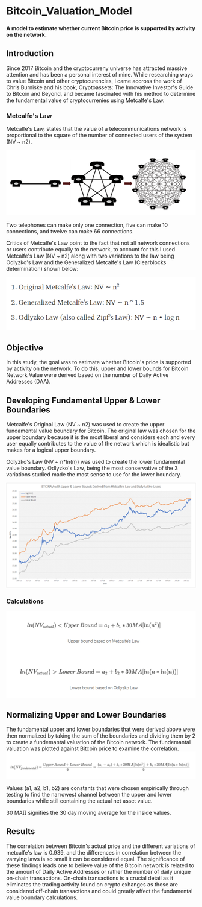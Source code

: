 # Bitcoin_Valuation_Model
#### A model to estimate whether current Bitcoin price is supported by activity on the network.

## Introduction
Since 2017 Bitcoin and the cryptocurreny universe has attracted massive attention and has been a personal interest of mine. While researching ways to value Bitcoin and other cryptocurencies, I came accross the work of Chris Burniske and his book, Cryptoassets: The Innovative Investor's Guide to Bitcoin and Beyond, and became fascinated with his method to determine the fundamental value of cryptocurrenies using Metcalfe's Law.

### Metcalfe's Law
Metcalfe's Law, states that the value of a telecommunications network is proportional to the square of the number of connected users of the system (NV ~ n2).

![Metcalfe's Law Graphic](resources/metcalfe2.png)

Two telephones can make only one connection, five can make 10 connections, and twelve can make 66 connections.

Critics of Metcalfe's Law point to the fact that not all network connections or users contribute equally to the network, to account for this I used Metcalfe's Law (NV ~ n2) along with two variations to the law being Odlyzko's Law and the Generalized Metcalfe's Law (Clearblocks determination) shown below:

![Metcalfe Variations](resources/metcalfe_variations.png)

## Objective
In this study, the goal was to estimate whether Bitcoin's price is supported by activity on the network. To do this, upper and lower bounds for Bitcoin Network Value were derived based on the number of Daily Active Addresses (DAA). 

## Developing Fundamental Upper & Lower Boundaries

Metcalfe's Original Law (NV ~ n2) was used to create the upper fundamental value boundary for Bitcoin. The original law was chosen for the upper boundary because it is the most liberal and considers each and every user equally contributes to the value of the network which is idealistic but makes for a logical upper boundary.

Odlyzko's Law (NV ~ n*ln(n)) was used to create the lower fundamental value boundary. Odlyzko's Law, being the most conservative of the 3 variations studied made the most sense to use for the lower boundary.

![Upper & Lower Boundaries](resources/upper_lower_bounds.png)

### Calculations
![Bounday Formula](resources/upper_lower_formula.png)

## Normalizing Upper and Lower Boundaries

The fundamental upper and lower boundaries that were derived above were then normalized by taking the sum of the boundaries and dividing them by 2 to create a fundemantal valuation of the Bitcoin network. The fundemantal valuation was plotted against Bitcoin price to examine the correlation.
![Fundamental Value Normalized](resources/fundamental_normalized.png)

Values (a1, a2, b1, b2) are constants that were chosen empirically through testing to find the narrowest channel between the upper and lower boundaries while still containing the actual net asset value.

30 MA[] signifies the 30 day moving average for the inside values.

## Results
The correlation between Bitcoin's actual price and the different variations of metcalfe's law is 0.939, and the differences in correlation between the varrying laws is so small it can be considered equal.
The significance of these findings leads one to believe value of the Bitcoin network is related to the amount of Daily Active Addresses or rather the number of daily unique on-chain transactions. On-chain transactions is a crucial detail as it eliminates the trading activity found on crypto exhanges as those are considered off-chain transactions and could greatly affect the fundamental value boundary calculations.
